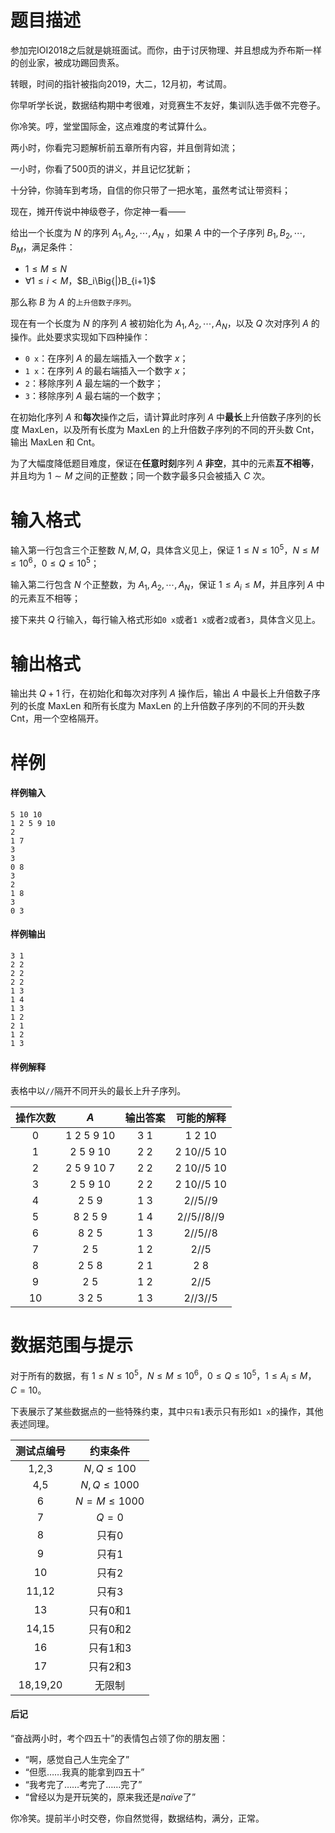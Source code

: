 
# 题目描述

参加完IOI2018之后就是姚班面试。而你，由于讨厌物理、并且想成为乔布斯一样的创业家，被成功踢回贵系。

转眼，时间的指针被指向2019，大二，12月初，考试周。

你早听学长说，数据结构期中考很难，对竞赛生不友好，集训队选手做不完卷子。

你冷笑。哼，堂堂国际金，这点难度的考试算什么。

两小时，你看完习题解析前五章所有内容，并且倒背如流；

一小时，你看了500页的讲义，并且记忆犹新；

十分钟，你骑车到考场，自信的你只带了一把水笔，虽然考试让带资料；

现在，摊开传说中神级卷子，你定神一看——

给出一个长度为 $N$ 的序列 $A_{1},A_{2},\cdots,A_{N}$ ，如果 $A$ 中的一个子序列 $B_1,B_2,\cdots,B_M$，满足条件：

- $1\le M\le N$
- $\forall 1\le i<M$，$B_i\Big{|}B_{i+1}$

那么称 $B$ 为 $A$ 的`上升倍数子序列`。

现在有一个长度为 $N$ 的序列 $A$ 被初始化为 $A_{1},A_{2},\cdots,A_{N}$，以及 $Q$ 次对序列 $A$ 的操作。此处要求实现如下四种操作：

- `0 x`：在序列 $A$ 的最左端插入一个数字 $x$；
- `1 x`：在序列 $A$ 的最右端插入一个数字 $x$；
- `2`：移除序列 $A$ 最左端的一个数字；
- `3`：移除序列 $A$ 最右端的一个数字；

在初始化序列 $A$ 和**每次**操作之后，请计算此时序列 $A$ 中**最长**上升倍数子序列的长度 $\mathrm{MaxLen}$，以及所有长度为 $\mathrm{MaxLen}$ 的上升倍数子序列的不同的开头数 $\mathrm{Cnt}$，输出 $\mathrm{MaxLen}$ 和 $\mathrm{Cnt}$。

为了大幅度降低题目难度，保证在**任意时刻**序列 $A$ **非空**，其中的元素**互不相等**，并且均为 $1\sim M$ 之间的正整数；同一个数字最多只会被插入 $C$ 次。

# 输入格式

输入第一行包含三个正整数 $N,M,Q$，具体含义见上，保证 $1\le N \le 10^5$，$N\le M \le 10^6$，$0\le Q \le 10^5$；

输入第二行包含 $N$ 个正整数，为 $A_1,A_2,\cdots,A_N$，保证 $1\le A_i\le M$，并且序列 $A$ 中的元素互不相等；

接下来共 $Q$ 行输入，每行输入格式形如`0 x`或者`1 x`或者`2`或者`3`，具体含义见上。

# 输出格式

输出共 $Q+1$ 行，在初始化和每次对序列 $A$ 操作后，输出 $A$ 中最长上升倍数子序列的长度 $\mathrm{MaxLen}$ 和所有长度为 $\mathrm{MaxLen}$ 的上升倍数子序列的不同的开头数 $\mathrm{Cnt}$，用一个空格隔开。

# 样例

#### 样例输入
```plain
5 10 10
1 2 5 9 10
2
1 7
3
3
0 8
3
2
1 8
3
0 3
```

#### 样例输出
```plain
3 1
2 2
2 2
2 2
1 3
1 4
1 3
1 2
2 1
1 2
1 3
```

#### 样例解释

表格中以`//`隔开不同开头的最长上升子序列。

<!-- BEGIN: Migrated markdown table -->

| 操作次数 | $A$ | 输出答案 | 可能的解释 |
|:-:|:-:|:-:|:-:|
| 0 | 1 2 5 9 10 | 3 1 | 1 2 10 |
| 1 | 2 5 9 10 | 2 2 | 2 10//5 10 |
| 2 | 2 5 9 10 7 | 2 2 | 2 10//5 10 |
| 3 | 2 5 9 10 | 2 2 | 2 10//5 10 |
| 4 | 2 5 9 | 1 3 | 2//5//9 |
| 5 | 8 2 5 9 | 1 4 | 2//5//8//9 |
| 6 | 8 2 5 | 1 3 | 2//5//8 |
| 7 | 2 5 | 1 2 | 2//5 |
| 8 | 2 5 8 | 2 1 | 2 8 |
| 9 | 2 5 | 1 2 | 2//5 |
| 10 | 3 2 5 | 1 3 | 2//3//5 |

<!-- Migrated from original HTML table:
<table class='ui table'>
    <thead>
        <tr>
            <th style='text-align: center'> 操作次数 </th>
            <th style='text-align: center'> $A$ </th>
            <th style='text-align: center'> 输出答案 </th>
            <th style='text-align: center'> 可能的解释 </th>
        </tr>
    </thead>
    <tbody>
    	<tr>
            <td style='text-align: center; border-right: rgba(34, 36, 38, 0.1) 1px solid;'> 0 </td>
            <td style='text-align: center; border-right: rgba(34, 36, 38, 0.1) 1px solid;'> 1 2 5 9 10 </td>
            <td style='text-align: center; border-right: rgba(34, 36, 38, 0.1) 1px solid;'> 3 1 </td>
            <td style='text-align: center; border-right: rgba(34, 36, 38, 0.1) 1px solid;'> 1 2 10 </td>
    	</tr>
    	<tr>
            <td style='text-align: center; border-right: rgba(34, 36, 38, 0.1) 1px solid;'> 1 </td>
            <td style='text-align: center; border-right: rgba(34, 36, 38, 0.1) 1px solid;'> 2 5 9 10 </td>
            <td style='text-align: center; border-right: rgba(34, 36, 38, 0.1) 1px solid;'> 2 2 </td>
            <td style='text-align: center; border-right: rgba(34, 36, 38, 0.1) 1px solid;'> 2 10//5 10 </td>
    	</tr>
    	<tr>
            <td style='text-align: center; border-right: rgba(34, 36, 38, 0.1) 1px solid;'> 2 </td>
            <td style='text-align: center; border-right: rgba(34, 36, 38, 0.1) 1px solid;'> 2 5 9 10 7 </td>
            <td style='text-align: center; border-right: rgba(34, 36, 38, 0.1) 1px solid;'> 2 2 </td>
            <td style='text-align: center; border-right: rgba(34, 36, 38, 0.1) 1px solid;'> 2 10//5 10 </td>
    	</tr>
    	<tr>
            <td style='text-align: center; border-right: rgba(34, 36, 38, 0.1) 1px solid;'> 3 </td>
            <td style='text-align: center; border-right: rgba(34, 36, 38, 0.1) 1px solid;'> 2 5 9 10 </td>
            <td style='text-align: center; border-right: rgba(34, 36, 38, 0.1) 1px solid;'> 2 2 </td>
            <td style='text-align: center; border-right: rgba(34, 36, 38, 0.1) 1px solid;'> 2 10//5 10 </td>
    	</tr>
    	<tr>
            <td style='text-align: center; border-right: rgba(34, 36, 38, 0.1) 1px solid;'> 4 </td>
            <td style='text-align: center; border-right: rgba(34, 36, 38, 0.1) 1px solid;'> 2 5 9 </td>
            <td style='text-align: center; border-right: rgba(34, 36, 38, 0.1) 1px solid;'> 1 3 </td>
            <td style='text-align: center; border-right: rgba(34, 36, 38, 0.1) 1px solid;'> 2//5//9 </td>
    	</tr>
    	<tr>
            <td style='text-align: center; border-right: rgba(34, 36, 38, 0.1) 1px solid;'> 5 </td>
            <td style='text-align: center; border-right: rgba(34, 36, 38, 0.1) 1px solid;'> 8 2 5 9 </td>
            <td style='text-align: center; border-right: rgba(34, 36, 38, 0.1) 1px solid;'> 1 4 </td>
            <td style='text-align: center; border-right: rgba(34, 36, 38, 0.1) 1px solid;'> 2//5//8//9 </td>
    	</tr>
    	<tr>
            <td style='text-align: center; border-right: rgba(34, 36, 38, 0.1) 1px solid;'> 6 </td>
            <td style='text-align: center; border-right: rgba(34, 36, 38, 0.1) 1px solid;'> 8 2 5 </td>
            <td style='text-align: center; border-right: rgba(34, 36, 38, 0.1) 1px solid;'> 1 3 </td>
            <td style='text-align: center; border-right: rgba(34, 36, 38, 0.1) 1px solid;'> 2//5//8 </td>
    	</tr>
    	<tr>
            <td style='text-align: center; border-right: rgba(34, 36, 38, 0.1) 1px solid;'> 7 </td>
            <td style='text-align: center; border-right: rgba(34, 36, 38, 0.1) 1px solid;'> 2 5 </td>
            <td style='text-align: center; border-right: rgba(34, 36, 38, 0.1) 1px solid;'> 1 2 </td>
            <td style='text-align: center; border-right: rgba(34, 36, 38, 0.1) 1px solid;'> 2//5 </td>
    	</tr>
    	<tr>
            <td style='text-align: center; border-right: rgba(34, 36, 38, 0.1) 1px solid;'> 8 </td>
            <td style='text-align: center; border-right: rgba(34, 36, 38, 0.1) 1px solid;'> 2 5 8 </td>
            <td style='text-align: center; border-right: rgba(34, 36, 38, 0.1) 1px solid;'> 2 1 </td>
            <td style='text-align: center; border-right: rgba(34, 36, 38, 0.1) 1px solid;'> 2 8 </td>
    	</tr>
    	<tr>
            <td style='text-align: center; border-right: rgba(34, 36, 38, 0.1) 1px solid;'> 9 </td>
            <td style='text-align: center; border-right: rgba(34, 36, 38, 0.1) 1px solid;'> 2 5 </td>
            <td style='text-align: center; border-right: rgba(34, 36, 38, 0.1) 1px solid;'> 1 2 </td>
            <td style='text-align: center; border-right: rgba(34, 36, 38, 0.1) 1px solid;'> 2//5 </td>
    	</tr>
    	<tr>
            <td style='text-align: center; border-right: rgba(34, 36, 38, 0.1) 1px solid;'> 10 </td>
            <td style='text-align: center; border-right: rgba(34, 36, 38, 0.1) 1px solid;'> 3 2 5 </td>
            <td style='text-align: center; border-right: rgba(34, 36, 38, 0.1) 1px solid;'> 1 3 </td>
            <td style='text-align: center; border-right: rgba(34, 36, 38, 0.1) 1px solid;'> 2//3//5 </td>
    	</tr>
    </tbody>
</table>
-->

<!-- END: Migrated markdown table -->

# 数据范围与提示

对于所有的数据，有 $1\le N \le 10^5$，$N\le M \le 10^6$，$0\le Q \le 10^5$，$1\le A_i\le M$，$C=10$。

下表展示了某些数据点的一些特殊约束，其中`只有1`表示只有形如`1 x`的操作，其他表述同理。

<!-- BEGIN: Migrated markdown table -->

| 测试点编号 | 约束条件 |
|:-:|:-:|
| 1,2,3 | $N,Q\le 100$ |
| 4,5 | $N,Q\le 1000$ |
| 6 | $N=M\le 1000$ |
| 7 | $Q=0$ |
| 8 | 只有0 |
| 9 | 只有1 |
| 10 | 只有2 |
| 11,12 | 只有3 |
| 13 | 只有0和1 |
| 14,15 | 只有0和2 |
| 16 | 只有1和3 |
| 17 | 只有2和3 |
| 18,19,20 | 无限制 |

<!-- Migrated from original HTML table:
<table class='ui table'>
    <thead>
        <tr>
            <th style='text-align: center'> 测试点编号 </th>
            <th style='text-align: center'> 约束条件 </th>
        </tr>
    </thead>
    <tbody>
    	<tr>
            <td style='text-align: center; border-right: rgba(34, 36, 38, 0.1) 1px solid;'> 1,2,3 </td>
            <td style='text-align: center; border-right: rgba(34, 36, 38, 0.1) 1px solid;'> $N,Q\le 100$ </td>
    	</tr>
    	<tr>
            <td style='text-align: center; border-right: rgba(34, 36, 38, 0.1) 1px solid;'> 4,5 </td>
            <td style='text-align: center; border-right: rgba(34, 36, 38, 0.1) 1px solid;'> $N,Q\le 1000$ </td>
    	</tr>
    	<tr>
            <td style='text-align: center; border-right: rgba(34, 36, 38, 0.1) 1px solid;'> 6 </td>
            <td style='text-align: center; border-right: rgba(34, 36, 38, 0.1) 1px solid;'> $N=M\le 1000$ </td>
    	</tr>
    	<tr>
            <td style='text-align: center; border-right: rgba(34, 36, 38, 0.1) 1px solid;'> 7 </td>
            <td style='text-align: center; border-right: rgba(34, 36, 38, 0.1) 1px solid;'> $Q=0$ </td>
    	</tr>
    	<tr>
            <td style='text-align: center; border-right: rgba(34, 36, 38, 0.1) 1px solid;'> 8 </td>
            <td style='text-align: center; border-right: rgba(34, 36, 38, 0.1) 1px solid;'> 只有0 </td>
    	</tr>
    	<tr>
            <td style='text-align: center; border-right: rgba(34, 36, 38, 0.1) 1px solid;'> 9 </td>
            <td style='text-align: center; border-right: rgba(34, 36, 38, 0.1) 1px solid;'> 只有1 </td>
    	</tr>
    	<tr>
            <td style='text-align: center; border-right: rgba(34, 36, 38, 0.1) 1px solid;'> 10 </td>
            <td style='text-align: center; border-right: rgba(34, 36, 38, 0.1) 1px solid;'> 只有2 </td>
    	</tr>
    	<tr>
            <td style='text-align: center; border-right: rgba(34, 36, 38, 0.1) 1px solid;'> 11,12 </td>
            <td style='text-align: center; border-right: rgba(34, 36, 38, 0.1) 1px solid;'> 只有3 </td>
    	</tr>
    	<tr>
            <td style='text-align: center; border-right: rgba(34, 36, 38, 0.1) 1px solid;'> 13 </td>
            <td style='text-align: center; border-right: rgba(34, 36, 38, 0.1) 1px solid;'> 只有0和1 </td>
    	</tr>
    	<tr>
            <td style='text-align: center; border-right: rgba(34, 36, 38, 0.1) 1px solid;'> 14,15 </td>
            <td style='text-align: center; border-right: rgba(34, 36, 38, 0.1) 1px solid;'> 只有0和2 </td>
    	</tr>
    	<tr>
            <td style='text-align: center; border-right: rgba(34, 36, 38, 0.1) 1px solid;'> 16 </td>
            <td style='text-align: center; border-right: rgba(34, 36, 38, 0.1) 1px solid;'> 只有1和3 </td>
    	</tr>
    	<tr>
            <td style='text-align: center; border-right: rgba(34, 36, 38, 0.1) 1px solid;'> 17 </td>
            <td style='text-align: center; border-right: rgba(34, 36, 38, 0.1) 1px solid;'> 只有2和3 </td>
    	</tr>
    	<tr>
            <td style='text-align: center; border-right: rgba(34, 36, 38, 0.1) 1px solid;'> 18,19,20 </td>
            <td style='text-align: center; border-right: rgba(34, 36, 38, 0.1) 1px solid;'> 无限制 </td>
    	</tr>
    </tbody>
</table>
-->

<!-- END: Migrated markdown table -->

#### 后记

“奋战两小时，考个四五十”的表情包占领了你的朋友圈：

- “啊，感觉自己人生完全了”
- “但愿……我真的能拿到四五十”
- “我考完了……考完了……完了”
- “曾经以为是开玩笑的，原来我还是*naïve*了”

你冷笑。提前半小时交卷，你自然觉得，数据结构，满分，正常。

